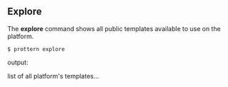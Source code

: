 ## Explore

The **explore** command shows all public templates available to use on the platform.

````console
$ prottern explore
````

output: 

list of all platform's templates...